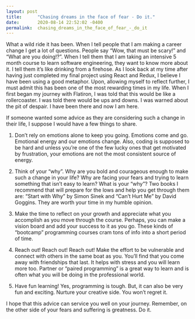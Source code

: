 ```yaml
---
layout: post
title:      "Chasing dreams in the face of fear - Do it."
date:       2020-08-14 22:52:02 -0400
permalink:  chasing_dreams_in_the_face_of_fear_-_do_it
---
```



What a wild ride it has been. When I tell people that I am making a career change I get a lot of questions. People say “Wow, that must be scary!” and “What are you doing!?”. When I tell them that I am taking an intensive 5 month course to learn software engineering, they want to know more about it. I tell them it’s like drinking from a firehose. As I look back at my time after having just completed my final project using React and Redux, I believe I have been using a good metaphor. Upon, allowing myself to reflect further, I must admit this has been one of the most rewarding times in my life. When I first began my journey with Flatiron, I was told that this would be like a rollercoaster. I was told there would be ups and downs. I was warned about the pit of despair. I have been there and now I am here. 

If someone wanted some advice as they are considering such a change in their life, I suppose I would have a few things to share.

1. Don’t rely on emotions alone to keep you going. Emotions come and go. Emotional energy and our emotions change. Also, coding is supposed to be hard and unless you’re one of the few lucky ones that get motivated by frustration, your emotions are not the most consistent source of energy. 

2. Think of your “why”. Why are you bold and courageous enough to make such a change in your life? Why are facing   your fears and trying to learn something that isn’t easy to learn? What is your “why”? Two books I recommend that will prepare for the lows and help you get through them are: “Start with Why” by Simon Sinek and “Can’t Hurt Me” by David Goggins. They are worth your time in my humble opinion.


3. Make the time to reflect on your growth and appreciate what you accomplish as you move through the course. Perhaps, you can make a vision board and add your success to it as you go. These kinds of “bootcamp” programming courses cram tons of info into a short period of time. 


4. Reach out! Reach out! Reach out! Make the effort to be vulnerable and connect with others in the same boat as you. You’ll find that you come away with friendships that last. It helps with stress and you will learn more too. Partner or “paired programming” is a great way to learn and is often what you will be doing in the professional world.


5. Have fun learning! Yes, programming is tough. But, it can also be very fun and exciting. Nurture your creative side. You won’t regret it.

I hope that this advice can service you well on your journey. Remember, on the other side of your fears and suffering is greatness. Do it.
